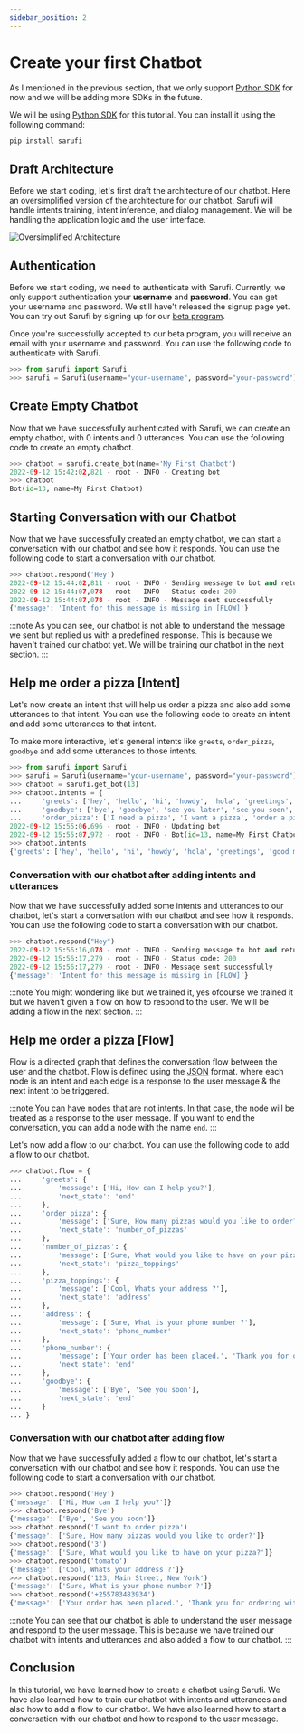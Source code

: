 ```yaml
---
sidebar_position: 2
---
```


# Create your first Chatbot

As I mentioned in the previous section, that we only support [Python SDK](https://github.com/Neurotech-HQ/sarufi-python-sdk) for now and we will be adding more SDKs in the future.

We will be using [Python SDK](https://github.com/Neurotech-HQ/sarufi-python-sdk) for this tutorial. You can install it using the following command:

```bash
pip install sarufi
```

## Draft Architecture

Before we start coding, let's first draft the architecture of our chatbot. Here an oversimplified version of the architecture for our chatbot. Sarufi will handle intents training, intent inference, and dialog management. We will be handling the application logic and the user interface.

![Oversimplified Architecture](/img/oversimplified-architecture.svg)

## Authentication

Before we start coding, we need to authenticate with Sarufi. Currently, we only support authentication your **username** and **password**. You can get your username and password. We still have't released the signup page yet. You can try out Sarufi by signing up for our [beta program](https://sarufi.typeform.com/to/TKq7QY).

Once you're successfully accepted to our beta program, you will receive an email with your username and password. You can use the following code to authenticate with Sarufi.

```python
>>> from sarufi import Sarufi
>>> sarufi = Sarufi(username="your-username", password="your-password")
```

## Create Empty Chatbot

Now that we have successfully authenticated with Sarufi, we can create an empty chatbot, with 0 intents and 0 utterances. You can use the following code to create an empty chatbot.

```python
>>> chatbot = sarufi.create_bot(name='My First Chatbot')
2022-09-12 15:42:02,821 - root - INFO - Creating bot
>>> chatbot
Bot(id=13, name=My First Chatbot)
```

## Starting Conversation with our Chatbot

Now that we have successfully created an empty chatbot, we can start a conversation with our chatbot and see how it responds. You can use the following code to start a conversation with our chatbot.

```python
>>> chatbot.respond('Hey')
2022-09-12 15:44:02,811 - root - INFO - Sending message to bot and returning response
2022-09-12 15:44:07,078 - root - INFO - Status code: 200
2022-09-12 15:44:07,078 - root - INFO - Message sent successfully
{'message': 'Intent for this message is missing in [FLOW]'}
```

:::note
As you can see, our chatbot is not able to understand the message we sent but replied us with a predefined response.  This is because we haven't trained our chatbot yet. We will be training our chatbot in the next section.
:::

## Help me order a pizza [Intent]

Let's now create an intent that will help us order a pizza and also add some utterances to that intent. You can use the following code to create an intent and add some utterances to that intent.

To make more interactive, let's general intents like `greets`, `order_pizza`, `goodbye` and add some utterances to those intents.

```python
>>> from sarufi import Sarufi
>>> sarufi = Sarufi(username="your-username", password="your-password")
>>> chatbot = sarufi.get_bot(13)
>>> chatbot.intents = {
...     'greets': ['hey', 'hello', 'hi', 'howdy', 'hola', 'greetings', 'good morning', 'good afternoon', 'good evening'],
...     'goodbye': ['bye', 'goodbye', 'see you later', 'see you soon', 'see you', 'talk to you later', 'talk to you soon', 'talk to you'],
...     'order_pizza': ['I need a pizza', 'I want a pizza', 'order a pizza', 'I want to order a pizza']}
2022-09-12 15:55:06,696 - root - INFO - Updating bot
2022-09-12 15:55:07,972 - root - INFO - Bot(id=13, name=My First Chatbot)
>>> chatbot.intents
{'greets': ['hey', 'hello', 'hi', 'howdy', 'hola', 'greetings', 'good morning', 'good afternoon', 'good evening'], 'goodbye': ['bye', 'goodbye', 'see you later', 'see you soon', 'see you', 'talk to you later', 'talk to you soon', 'talk to you'], 'order_pizza': ['I need a pizza', 'I want a pizza', 'order a pizza', 'I want to order a pizza']}
```

### Conversation with our chatbot after adding intents and utterances

Now that we have successfully added some intents and utterances to our chatbot, let's start a conversation with our chatbot and see how it responds. You can use the following code to start a conversation with our chatbot.

```python
>>> chatbot.respond("Hey")
2022-09-12 15:56:16,078 - root - INFO - Sending message to bot and returning response
2022-09-12 15:56:17,279 - root - INFO - Status code: 200
2022-09-12 15:56:17,279 - root - INFO - Message sent successfully
{'message': 'Intent for this message is missing in [FLOW]'}
```

:::note
You might wondering like but we trained it, yes ofcourse we trained it but we haven't given a flow on how to respond to the user. We will be adding a flow in the next section.
:::

## Help me order a pizza [Flow]

Flow is a directed graph that defines the conversation flow between the user and the chatbot. Flow is defined using the [JSON](https://www.json.org/json-en.html) format. where each node is an intent and each edge is a response to the user message & the next intent to be triggered.

:::note
You can have nodes that are not intents. In that case, the node will be treated as a response to the user message. If you want to end the conversation, you can add a node with the name `end`.
:::

Let's now add a flow to our chatbot. You can use the following code to add a flow to our chatbot.

```python
>>> chatbot.flow = {
...     'greets': {
...         'message': ['Hi, How can I help you?'],
...         'next_state': 'end'
...     },
...     'order_pizza': {
...         'message': ['Sure, How many pizzas would you like to order?'],
...         'next_state': 'number_of_pizzas'
...     },
...     'number_of_pizzas': {
...         'message': ['Sure, What would you like to have on your pizza?'],
...         'next_state': 'pizza_toppings'
...     },
...     'pizza_toppings': {
...         'message': ['Cool, Whats your address ?'],
...         'next_state': 'address'
...     },
...     'address': {
...         'message': ['Sure, What is your phone number ?'],
...         'next_state': 'phone_number'
...     },
...     'phone_number': {
...         'message': ['Your order has been placed.', 'Thank you for ordering with us.'],
...         'next_state': 'end'
...     },
...     'goodbye': {
...         'message': ['Bye', 'See you soon'],
...         'next_state': 'end'
...     }
... }
```

### Conversation with our chatbot after adding flow

Now that we have successfully added a flow to our chatbot, let's start a conversation with our chatbot and see how it responds. You can use the following code to start a conversation with our chatbot.

```python
>>> chatbot.respond('Hey')
{'message': ['Hi, How can I help you?']}
>>> chatbot.respond('Bye')
{'message': ['Bye', 'See you soon']}
>>> chatbot.respond('I want to order pizza')
{'message': ['Sure, How many pizzas would you like to order?']}
>>> chatbot.respond('3')
{'message': ['Sure, What would you like to have on your pizza?']}
>>> chatbot.respond('tomato')
{'message': ['Cool, Whats your address ?']}
>>> chatbot.respond('123, Main Street, New York')
{'message': ['Sure, What is your phone number ?']}
>>> chatbot.respond('+255783483934')
{'message': ['Your order has been placed.', 'Thank you for ordering with us.']}
```

:::note
You can see that our chatbot is able to understand the user message and respond to the user message. This is because we have trained our chatbot with intents and utterances and also added a flow to our chatbot.
:::

## Conclusion

In this tutorial, we have learned how to create a chatbot using Sarufi. We have also learned how to train our chatbot with intents and utterances and also how to add a flow to our chatbot. We have also learned how to start a conversation with our chatbot and how to respond to the user message.
